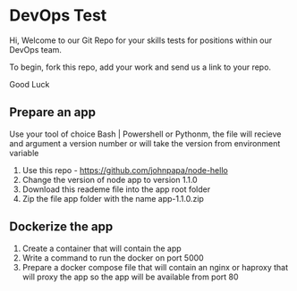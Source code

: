 
# DevOps Test

Hi,
Welcome to our Git Repo for your skills tests for positions within our DevOps team. 

To begin, fork this repo, add your work and send us a link to your repo.

Good Luck
  
## Prepare an app
  Use your tool of choice Bash | Powershell or Pythonm, the file will recieve and argument a version number or will take the version from environment variable
  1. Use this repo - https://github.com/johnpapa/node-hello
  2. Change the version of node app to version 1.1.0
  3. Download this reademe file into the app root folder
  4. Zip the file app folder with the name app-1.1.0.zip  
 

## Dockerize the app

  1. Create a container that will contain the app 
  2. Write a command to run the docker on port 5000
  3. Prepare a docker compose file that will contain an nginx or haproxy that will proxy the app so the app will be available from port 80
  
  
  
  
  
  
